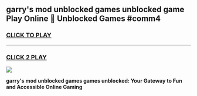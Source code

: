 
## garry's mod unblocked games unblocked game Play Online 👋 Unblocked Games #comm4
<h3>
<a href="https://premium.freeplayer.one?title=garry's_mod_unblocked_games&ref=21F">CLICK TO PLAY</a></h3>
<hr>

<h3>
<a href="https://premium.freeplayer.one?title=garry's_mod_unblocked_games&ref=21F">CLICK 2 PLAY</a>
  
</h3>

<a href="https://premium.freeplayer.one?title=garry's_mod_unblocked_games&ref=21F/"><img src="https://clearcache.store/games.png"></a>


**garry's mod unblocked games games unblocked: Your Gateway to Fun and Accessible Online Gaming**
